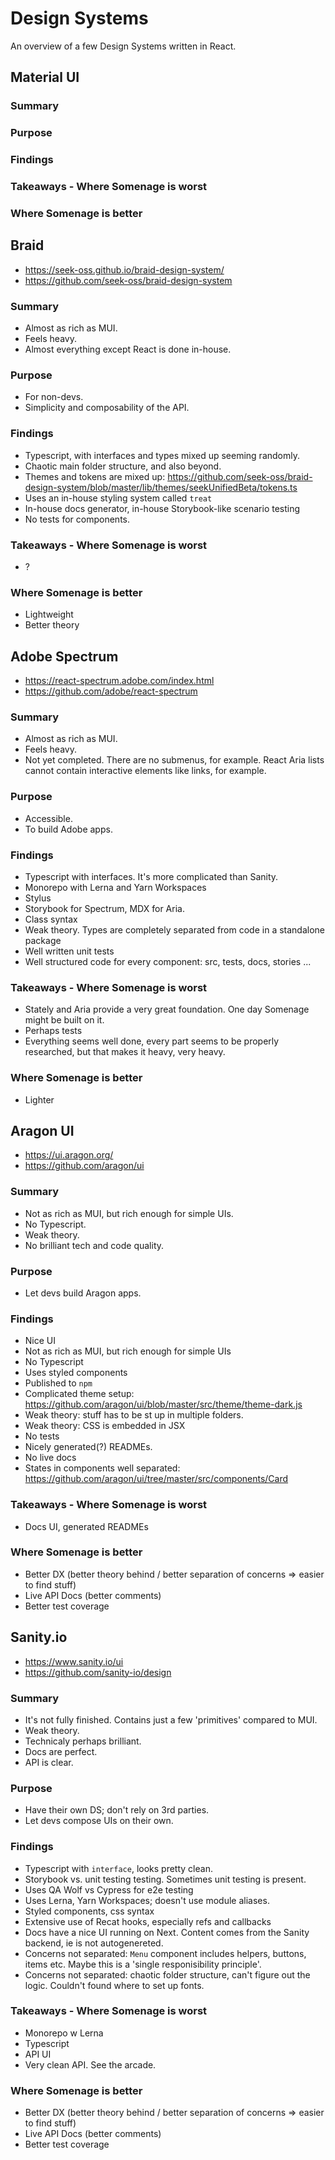 # Design Systems

An overview of a few Design Systems written in React.

## Material UI 

### Summary 

### Purpose

### Findings

### Takeaways - Where Somenage is worst

### Where Somenage is better



## Braid 

- https://seek-oss.github.io/braid-design-system/
- https://github.com/seek-oss/braid-design-system

### Summary 

- Almost as rich as MUI.
- Feels heavy.
- Almost everything except React is done in-house.

### Purpose

- For non-devs.
- Simplicity and composability of the API.

### Findings

- Typescript, with interfaces and types mixed up seeming randomly.
- Chaotic main folder structure, and also beyond.
- Themes and tokens are mixed up: https://github.com/seek-oss/braid-design-system/blob/master/lib/themes/seekUnifiedBeta/tokens.ts
- Uses an in-house styling system called `treat`
- In-house docs generator, in-house Storybook-like scenario testing
- No tests for components.

### Takeaways - Where Somenage is worst

- ?

### Where Somenage is better

- Lightweight
- Better theory

## Adobe Spectrum

- https://react-spectrum.adobe.com/index.html
- https://github.com/adobe/react-spectrum

### Summary 

- Almost as rich as MUI.
- Feels heavy.
- Not yet completed. There are no submenus, for example. React Aria lists cannot contain interactive elements like links, for example. 

### Purpose

- Accessible.
- To build Adobe apps.

### Findings

- Typescript with interfaces. It's more complicated than Sanity.
- Monorepo with Lerna and Yarn Workspaces
- Stylus
- Storybook for Spectrum, MDX for Aria.
- Class syntax
- Weak theory. Types are completely separated from code in a standalone package
- Well written unit tests
- Well structured code for every component: src, tests, docs, stories ...

### Takeaways - Where Somenage is worst

- Stately and Aria provide a very great foundation. One day Somenage might be built on it.
- Perhaps tests
- Everything seems well done, every part seems to be properly researched, but that makes it heavy, very heavy.

### Where Somenage is better

- Lighter

## Aragon UI

- https://ui.aragon.org/
- https://github.com/aragon/ui

### Summary

- Not as rich as MUI, but rich enough for simple UIs.
- No Typescript.
- Weak theory.
- No brilliant tech and code quality.

### Purpose

- Let devs build Aragon apps.

### Findings

- Nice UI
- Not as rich as MUI, but rich enough for simple UIs
- No Typescript
- Uses styled components
- Published to `npm`
- Complicated theme setup: https://github.com/aragon/ui/blob/master/src/theme/theme-dark.js
- Weak theory: stuff has to be st up in multiple folders.
- Weak theory: CSS is embedded in JSX
- No tests
- Nicely generated(?) READMEs.
- No live docs
- States in components well separated: https://github.com/aragon/ui/tree/master/src/components/Card

### Takeaways - Where Somenage is worst

- Docs UI, generated READMEs

### Where Somenage is better

- Better DX (better theory behind / better separation of concerns => easier to find stuff)
- Live API Docs (better comments)
- Better test coverage

## Sanity.io

- https://www.sanity.io/ui
- https://github.com/sanity-io/design

### Summary

- It's not fully finished. Contains just a few 'primitives' compared to MUI.
- Weak theory.
- Technicaly perhaps brilliant.
- Docs are perfect.
- API is clear.

### Purpose

- Have their own DS; don't rely on 3rd parties.
- Let devs compose UIs on their own.

### Findings

- Typescript with `interface`, looks pretty clean.
- Storybook vs. unit testing testing. Sometimes unit testing is present.
- Uses QA Wolf vs Cypress for e2e testing
- Uses Lerna, Yarn Workspaces; doesn't use module aliases.
- Styled components, css syntax
- Extensive use of Recat hooks, especially refs and callbacks
- Docs have a nice UI running on Next. Content comes from the Sanity backend, ie is not autogenereted.
- Concerns not separated: `Menu` component includes helpers, buttons, items etc. Maybe this is a 'single responisibility principle'.
- Concerns not separated: chaotic folder structure, can't figure out the logic. Couldn't found where to set up fonts.

### Takeaways - Where Somenage is worst

- Monorepo w Lerna
- Typescript
- API UI
- Very clean API. See the arcade.

### Where Somenage is better

- Better DX (better theory behind / better separation of concerns => easier to find stuff)
- Live API Docs (better comments)
- Better test coverage

